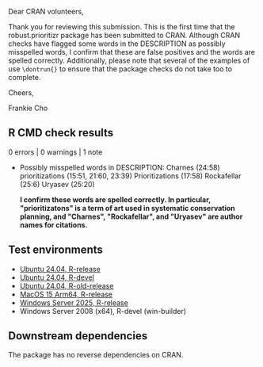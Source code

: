 Dear CRAN volunteers,

Thank you for reviewing this submission. This is the first time that the robust.prioritizr package has been submitted to CRAN. Although CRAN checks have flagged some words in the DESCRIPTION as possibly misspelled words, I confirm that these are false positives and the words are spelled correctly. Additionally, please note that several of the examples of use `\dontrun{}` to ensure that the package checks do not take too to complete.

Cheers,

Frankie Cho

## R CMD check results

0 errors | 0 warnings | 1 note

* Possibly misspelled words in DESCRIPTION:
    Charnes (24:58)
    prioritizations (15:51, 21:60, 23:39)
    Prioritizations (17:58)
    Rockafellar (25:6)
    Uryasev (25:20)

  **I confirm these words are spelled correctly. In particular, "prioritizatons" is a term of art used in systematic conservation planning, and "Charnes", "Rockafellar", and "Uryasev" are author names for citations.**

## Test environments

* [Ubuntu 24.04, R-release](https://github.com/frankiecho/robust.prioritizr/actions/workflows/R-CMD-check.yaml)
* [Ubuntu 24.04, R-devel](https://github.com/frankiecho/robust.prioritizr/actions/workflows/R-CMD-check.yaml)
* [Ubuntu 24.04, R-old-release](https://github.com/frankiecho/robust.prioritizr/actions/workflows/R-CMD-check.yaml)
* [MacOS 15 Arm64, R-release](https://github.com/frankiecho/robust.prioritizr/actions/workflows/R-CMD-check.yaml)
* [Windows Server 2025, R-release](hhttps://github.com/frankiecho/robust.prioritizr/actions/workflows/R-CMD-check.yaml)
* Windows Server 2008 (x64), R-devel (win-builder)

## Downstream dependencies

The package has no reverse dependencies on CRAN.
